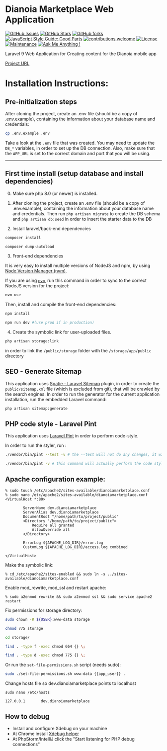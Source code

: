 # Dianoia Marketplace Web Application

[![GitHub Issues](https://img.shields.io/github/issues/scify/Dianoia-Marketplace)](https://img.shields.io/github/issues/scify/Dianoia-Marketplace)
[![GitHub Stars](https://img.shields.io/github/stars/scify/Dianoia-Marketplace)](https://img.shields.io/github/stars/scify/Dianoia-Marketplace)
[![GitHub forks](https://img.shields.io/github/forks/scify/Dianoia-Marketplace)](https://img.shields.io/github/forks/scify/Dianoia-Marketplace)
[![JavaScript Style Guide: Good Parts](https://img.shields.io/badge/code%20style-goodparts-brightgreen.svg?style=flat)](https://github.com/dwyl/goodparts "JavaScript The Good Parts")
[![contributions welcome](https://img.shields.io/badge/contributions-welcome-brightgreen.svg?style=flat)](https://github.com/dwyl/esta/issues)
[![License](https://img.shields.io/badge/License-Apache%202.0-blue.svg)](https://opensource.org/licenses/Apache-2.0)
[![Maintenance](https://img.shields.io/badge/Maintained%3F-yes-green.svg)](https://GitHub.com/Naereen/StrapDown.js/graphs/commit-activity)
[![Ask Me Anything !](https://img.shields.io/badge/Ask%20me-anything-1abc9c.svg)](https://GitHub.com/scify)

Laravel 9 Web Application for Creating content for the Dianoia mobile app

[Project URL](https://dianoia.scify.org/)

# Installation Instructions:

## Pre-initialization steps

After cloning the project, create an .env file (should be a copy of .env.example),
containing the information about your database name and credentials:

```bash
cp .env.example .env
```

Take a look at the `.env` file that was created. You may need to update the `DB_*` variables, in order to set up the DB connection.
Also, make sure that the `APP_URL` is set to the correct domain and port that you will be using.

<hr>

## First time install (setup database and install dependencies)

0. Make sure php 8.0 (or newer) is installed.


1. After cloning the project, create an .env file (should be a copy of .env.example),
   containing the information about your database name and credentials.
   Then run ```php artisan migrate``` to create the DB schema and
   ```php artisan db:seed``` in order to insert the starter data to the DB

2. Install laravel/back-end dependencies
```bash
composer install

composer dump-autoload
```

3. Front-end dependencies

It is very easy to install multiple versions of NodeJS and npm, by using [Node Version Manager (nvm)](https://github.com/creationix/nvm).

If you are using [`nvm`](https://github.com/nvm-sh/nvm), run this command in order to sync to the correct NodeJS version for the project:

```bash
nvm use
```

Then, install and compile the front-end dependencies:

```bash
npm install

npm run dev #(use prod if in production)
```

4. Create the symbolic link for user-uploaded files.

```bash
php artisan storage:link
```

in order to link the `/public/storage` folder with the `/storage/app/public` directory

## SEO - Generate Sitemap

This application uses [Spatie - Laravel Sitemap](https://github.com/spatie/laravel-sitemap) plugin, in order to create
the `public/sitemap.xml` file (which is excluded from git), that will be crawled by the search engines.
In order to run the generator for the current application installation, run the embedded Laravel command:

```bash
php artisan sitemap:generate
```
## PHP code style - Laravel Pint

This application uses [Laravel Pint](https://laravel.com/docs/9.x/pint) in order to perform code-style.

In order to run the styler, run :

```bash
./vendor/bin/pint --test -v # the --test will not do any changes, it will just output the changes needed

./vendor/bin/pint -v # this command will actually perform the code style changes 
```

## Apache configuration example:

```
% sudo touch /etc/apache2/sites-available/dianoiamarketplace.conf
% sudo nano /etc/apache2/sites-available/dianoiamarketplace.conf
<VirtualHost *:80>
       
        ServerName dev.dianoiamarketplace
        ServerAlias dev.dianoiamarketplace
        DocumentRoot "/home/path/to/project/public"
        <Directory "/home/path/to/project/public">
            Require all granted
            AllowOverride all
        </Directory>
       
        ErrorLog ${APACHE_LOG_DIR}/error.log
        CustomLog ${APACHE_LOG_DIR}/access.log combined

</VirtualHost>
```
Make the symbolic link:
```
% cd /etc/apache2/sites-enabled && sudo ln -s ../sites-available/dianoiamarketplace.conf
```
Enable mod_rewrite, mod_ssl and restart apache:
```
% sudo a2enmod rewrite && sudo a2enmod ssl && sudo service apache2 restart
```

Fix permissions for storage directory:

```bash
sudo chown -R ${USER}:www-data storage

chmod 775 storage

cd storage/

find . -type f -exec chmod 664 {} \;

find . -type d -exec chmod 775 {} \;
```

Or run the `set-file-permissions.sh` script (needs sudo):

```bash
sudo ./set-file-permissions.sh www-data {{app_user}} .
```

Change hosts file so dev.dianoiamarketplace points to localhost
```$xslt
sudo nano /etc/hosts

127.0.0.1       dev.dianoiamarketplace
```

## How to debug
- Install and configure Xdebug on your machine
- At Chrome install [Xdebug helper](https://chrome.google.com/webstore/detail/xdebug-helper/eadndfjplgieldjbigjakmdgkmoaaaoc?utm_source=chrome-app-launcher-info-dialog)
- At PhpStorm/IntelliJ click the "Start listening for PHP debug connections"
